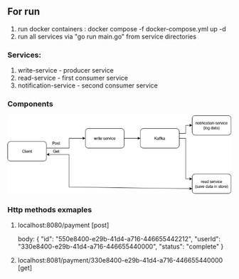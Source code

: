 ## For run

1. run docker containers : docker compose -f docker-compose.yml up -d
2. run all services via "go run main.go" from service directories

### Services:
1) write-service - producer service
2) read-service - first consumer service
3) notification-service - second consumer service

### Components
![plot](/components.png)

### Http methods exmaples

1) localhost:8080/payment [post]

    body: 
{
    "id": "550e8400-e29b-41d4-a716-446655442212",
    "userId": "330e8400-e29b-41d4-a716-446655440000",
    "status": "complete"
}

2) localhost:8081/payment/330e8400-e29b-41d4-a716-446655440000 [get]